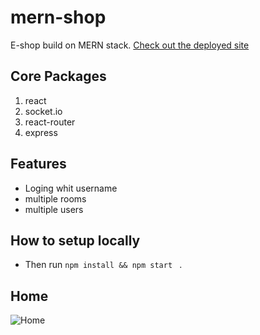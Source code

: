 # mern-shop
E-shop build on MERN stack.
[Check out the deployed site](https://chat-react-in.netlify.app/)

## Core Packages

1. react 
2. socket.io 
3. react-router 
4. express 

## Features

- Loging whit username
- multiple rooms
- multiple users

## How to setup locally

- Then run <code>npm install && npm start </code> .

## Home
![Home](screens/Screenshot.png)

